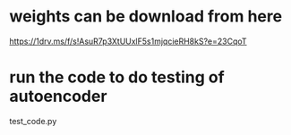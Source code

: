 # weights can be download from here
https://1drv.ms/f/s!AsuR7p3XtUUxlF5s1mjqcieRH8kS?e=23CqoT
# run the code to do testing of autoencoder
test_code.py
